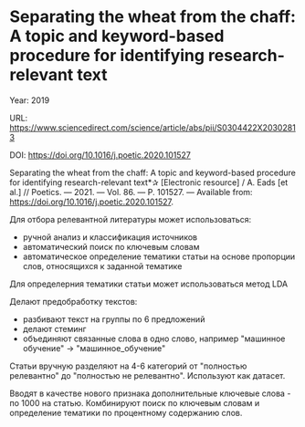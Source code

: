 # Separating the wheat from the chaff: A topic and keyword-based procedure for identifying research-relevant text

Year: 2019

URL: https://www.sciencedirect.com/science/article/abs/pii/S0304422X20302813

DOI: https://doi.org/10.1016/j.poetic.2020.101527

Separating the wheat from the chaff: A topic and keyword-based procedure for identifying research-relevant text*✰ [Electronic resource] / A. Eads [et al.] // Poetics. — 2021. — Vol. 86. — P. 101527. — Available from: https://doi.org/10.1016/j.poetic.2020.101527.

Для отбора релевантной литературы может использоваться:
- ручной анализ и классификация источников
- автоматический поиск по ключевым словам
- автоматическое определение тематики статьи на основе пропорции слов, относящихся к заданной тематике

Для определерния тематики статьи может использоваться метод LDA

Делают предобработку текстов:
- разбивают текст на группы по 6 предложений
- делают стеминг
- объединяют связанные слова в одно слово, например "машинное обучение" -> "машинное_обучение"

Статьи вручную разделяют на 4-6 категорий от "полностью релевантно" до "полностью не релевантно". Используют как датасет.

Вводят в качестве нового признака дополнительные ключевые слова - по 1000 на статью. Комбинируют поиск по ключевым словам и определение тематики по процентному содержанию слов.